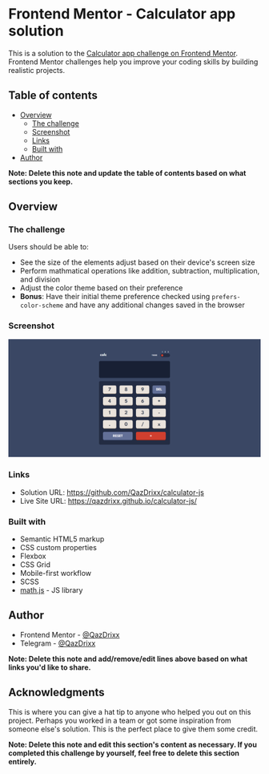 # Frontend Mentor - Calculator app solution

This is a solution to the [Calculator app challenge on Frontend Mentor](https://www.frontendmentor.io/challenges/calculator-app-9lteq5N29). Frontend Mentor challenges help you improve your coding skills by building realistic projects. 

## Table of contents

- [Overview](#overview)
  - [The challenge](#the-challenge)
  - [Screenshot](#screenshot)
  - [Links](#links)
  - [Built with](#built-with)
- [Author](#author)

**Note: Delete this note and update the table of contents based on what sections you keep.**

## Overview

### The challenge

Users should be able to:

- See the size of the elements adjust based on their device's screen size
- Perform mathmatical operations like addition, subtraction, multiplication, and division
- Adjust the color theme based on their preference
- **Bonus**: Have their initial theme preference checked using `prefers-color-scheme` and have any additional changes saved in the browser

### Screenshot

![](/public/design/sulution-screenshot.png)


### Links

- Solution URL: https://github.com/QazDrixx/calculator-js
- Live Site URL: https://qazdrixx.github.io/calculator-js/


### Built with

- Semantic HTML5 markup
- CSS custom properties
- Flexbox
- CSS Grid
- Mobile-first workflow
- SCSS
- [math.js](https://mathjs.org/) - JS library


## Author

- Frontend Mentor - [@QazDrixx](https://www.frontendmentor.io/profile/QazDrixx)
- Telegram - [@QazDrixx](https://t.me/QazDrixx)

**Note: Delete this note and add/remove/edit lines above based on what links you'd like to share.**

## Acknowledgments

This is where you can give a hat tip to anyone who helped you out on this project. Perhaps you worked in a team or got some inspiration from someone else's solution. This is the perfect place to give them some credit.

**Note: Delete this note and edit this section's content as necessary. If you completed this challenge by yourself, feel free to delete this section entirely.**
